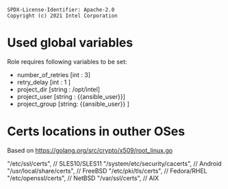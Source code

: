 ```text
SPDX-License-Identifier: Apache-2.0
Copyright (c) 2021 Intel Corporation
```

# Used global variables

Role requires following variables to be set:

- number_of_retries [int : 3]
- retry_delay [int : 1 ]
- project_dir [string : /opt/intel]
- project_user [string : {{ansible_user}}]
- project_group [string: {{ansible_user}} ]

# Certs locations in outher OSes

Based on https://golang.org/src/crypto/x509/root_linux.go

"/etc/ssl/certs",               // SLES10/SLES11
"/system/etc/security/cacerts", // Android
"/usr/local/share/certs",       // FreeBSD
"/etc/pki/tls/certs",           // Fedora/RHEL
"/etc/openssl/certs",           // NetBSD
"/var/ssl/certs",               // AIX
